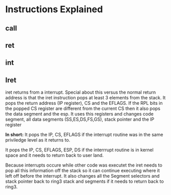# Instructions Explained
## call

## ret

## int

## Iret
iret returns from a interrupt. Special about this versus the normal return address is that the iret instruction pops at least 3 elements from the stack. It pops the return address (IP register), CS and the EFLAGS. If the  RPL bits in the popped CS register are different from the current CS then it also pops the data segment and the esp. It uses this registers and changes code segment, all data segments (SS,ES,DS,FS,GS), stack pointer and the IP register

**In short:**
It pops the IP, CS, EFLAGS if the interrupt routine was in the same priviledge level as it returns to.


It pops the IP, CS, EFLAGS, ESP, DS if the interrrupt routine is in kernel space and it needs to return back to user land.


Because interrupts occure while other code was executet the iret needs to pop all this information off the stack so it can continue executing where it left off before the interrupt. It also changes all the Segment selectors and stack pointer back to ring3 stack and segments if it needs to return back to ring3. 